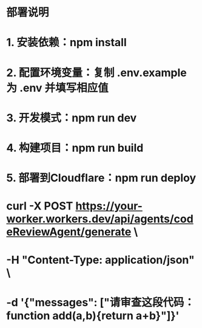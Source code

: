 # 部署说明
# 1. 安装依赖：npm install
# 2. 配置环境变量：复制 .env.example 为 .env 并填写相应值
# 3. 开发模式：npm run dev
# 4. 构建项目：npm run build  
# 5. 部署到Cloudflare：npm run deploy


# curl -X POST https://your-worker.workers.dev/api/agents/codeReviewAgent/generate \
#  -H "Content-Type: application/json" \
# -d '{"messages": ["请审查这段代码：function add(a,b){return a+b}"]}'